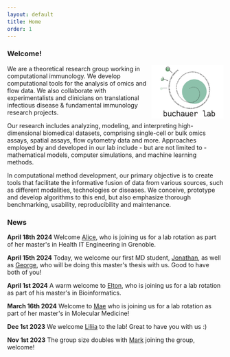 ```yaml
---
layout: default
title: Home
order: 1
---
```


### Welcome!

<img style="width:12em" src="images/buchauer_lab.png" align="right">
We are a theoretical research group working in computational immunology. We develop computational tools for the analysis of omics and flow data. We also collaborate with experimentalists and clinicians on translational infectious disease & fundamental immunology research projects. 

Our research includes analyzing, modeling, and interpreting high-dimensional biomedical datasets, comprising single-cell or bulk omics assays, spatial assays, flow cytometry data and more. Approaches employed by and developed in our lab include - but are not limited to - mathematical models, computer simulations, and machine learning methods. 

In computational method development, our primary objective is to create tools that facilitate the informative fusion of data from various sources, such as different modalities, technologies or diseases. We conceive, prototype and develop algorithms to this end, but also emphasize thorough benchmarking, usability, reproducibility and maintenance.

### News
__April 18th 2024__
Welcome [Alice](https://libuchauer.github.io/team), who is joining us for a lab rotation as part of her master's in Health IT Engineering in Grenoble.

__April 15th 2024__
Today, we welcome our first MD student, [Jonathan](https://libuchauer.github.io/team), as well as [George](https://libuchauer.github.io/team), who will be doing this master's thesis with us. Good to have both of you!

__April 1st 2024__
A warm welcome to [Elton](https://libuchauer.github.io/team), who is joining us for a lab rotation as part of his master's in Bioinformatics.

__March 16th 2024__
Welcome to [Mae](https://libuchauer.github.io/team) who is joining us for a lab rotation as part of her master's in Molecular Medicine!

__Dec 1st 2023__
We welcome [Liliia](https://libuchauer.github.io/team) to the lab! Great to have you with us :)

__Nov 1st 2023__
The group size doubles with [Mark](https://libuchauer.github.io/team) joining the group, welcome!




